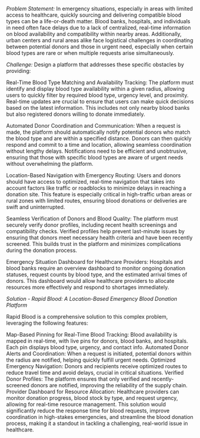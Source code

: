 *Problem Statement:*
In emergency situations, especially in areas with limited access to healthcare, quickly sourcing and delivering compatible blood types can be a life-or-death matter. Blood banks, hospitals, and individuals in need often face delays due to a lack of centralized, real-time information on blood availability and compatibility within nearby areas. Additionally, urban centers and rural areas alike face logistical challenges in coordinating between potential donors and those in urgent need, especially when certain blood types are rare or when multiple requests arise simultaneously.

*Challenge:*
Design a platform that addresses these specific obstacles by providing:

Real-Time Blood Type Matching and Availability Tracking:
The platform must identify and display blood type availability within a given radius, allowing users to quickly filter by required blood type, urgency level, and proximity. Real-time updates are crucial to ensure that users can make quick decisions based on the latest information. This includes not only nearby blood banks but also registered donors willing to donate immediately.

Automated Donor Coordination and Communication:
When a request is made, the platform should automatically notify potential donors who match the blood type and are within a specified distance. Donors can then quickly respond and commit to a time and location, allowing seamless coordination without lengthy delays. Notifications need to be efficient and unobtrusive, ensuring that those with specific blood types are aware of urgent needs without overwhelming the platform.

Location-Based Navigation with Emergency Routing:
Users and donors should have access to optimized, real-time navigation that takes into account factors like traffic or roadblocks to minimize delays in reaching a donation site. This feature is especially critical in high-traffic urban areas or rural zones with limited routes, ensuring blood donations or deliveries are swift and uninterrupted.

Seamless Verification of Donors and Blood Quality:
The platform must securely verify donor profiles, including recent health screenings and compatibility checks. Verified profiles help prevent last-minute issues by ensuring that donors meet necessary health criteria and have been recently screened. This builds trust in the platform and minimizes complications during the donation process.

Emergency Situation Dashboard for Healthcare Providers:
Hospitals and blood banks require an overview dashboard to monitor ongoing donation statuses, request counts by blood type, and the estimated arrival times of donors. This dashboard would allow healthcare providers to allocate resources more effectively and respond to shortages immediately.

*Solution - Rapid Blood: A Location-Based Emergency Blood Donation Platform*

Rapid Blood is a comprehensive solution to this complex problem, leveraging the following features:

Map-Based Pinning for Real-Time Blood Tracking: Blood availability is mapped in real-time, with live pins for donors, blood banks, and hospitals. Each pin displays blood type, urgency, and contact info.
Automated Donor Alerts and Coordination: When a request is initiated, potential donors within the radius are notified, helping quickly fulfill urgent needs.
Optimized Emergency Navigation: Donors and recipients receive optimized routes to reduce travel time and avoid delays, crucial in critical situations.
Verified Donor Profiles: The platform ensures that only verified and recently-screened donors are notified, improving the reliability of the supply chain.
Provider Dashboard for Resource Allocation: Healthcare providers can monitor donation progress, blood stock by type, and request urgency, allowing for real-time resource management.
This solution would significantly reduce the response time for blood requests, improve coordination in high-stakes emergencies, and streamline the blood donation process, making it a standout in tackling a challenging, real-world issue in healthcare.
